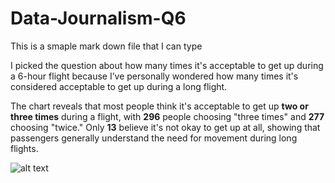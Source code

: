 # Data-Journalism-Q6

This is a smaple mark down file that I can type 

I picked the question about how many times it's acceptable to get up during a 6-hour flight because 
I’ve personally wondered how many times it's considered acceptable to get up during a long flight. 

The chart reveals that most people think it's acceptable to get up **two or three times** during a flight, with **296** people choosing "three times" and **277** choosing "twice." Only **13** believe it's not okay to get up at all, showing that passengers generally understand the need for movement during long flights.

![alt text](https://github.com/user-attachments/assets/2cdf6b9e-0acb-467f-b575-3244a5717f60)
